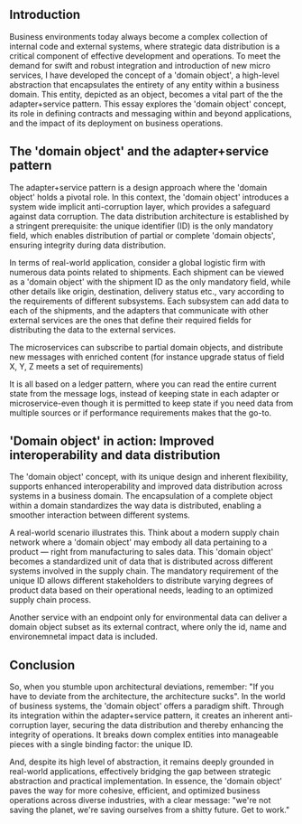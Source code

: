 ## Introduction

Business environments today always become a complex collection of internal code and external systems, where strategic data distribution is a critical component of effective development and operations. To meet the demand for swift and robust integration and introduction of new micro services,  I have developed the concept of a 'domain object', a high-level abstraction that encapsulates the entirety of any entity within a business domain. This entity, depicted as an object, becomes a vital part of the the adapter+service pattern. This essay explores the 'domain object' concept, its role in defining contracts and messaging within and beyond applications, and the impact of its deployment on business operations.

## The 'domain object' and the adapter+service pattern

The adapter+service pattern is a design approach where the 'domain object' holds a pivotal role. In this context, the 'domain object' introduces a system wide implicit anti-corruption layer, which provides a safeguard against data corruption. The data distribution architecture is established by a stringent prerequisite: the unique identifier (ID) is the only mandatory field, which enables distribution of partial or complete 'domain objects', ensuring integrity during data distribution.

In terms of real-world application, consider a global logistic firm with numerous data points related to shipments. Each shipment can be viewed as a 'domain object' with the shipment ID as the only mandatory field, while other details like origin, destination, delivery status etc., vary according to the requirements of different subsystems. Each subsystem can add data to each of the shipments, and the adapters that communicate with other external services are the ones that define their required fields for distributing the data to the external services. 

The microservices can subscribe to partial domain objects, and distribute new messages with enriched content (for instance upgrade status of field X, Y, Z meets a set of requirements)

It is all based on a ledger pattern, where you can read the entire current state from the message logs, instead of keeping state in each adapter or microservice-even though it is permitted to keep state if you need data from multiple sources or if performance requirements makes that the go-to.

## 'Domain object' in action: Improved interoperability and data distribution

The 'domain object' concept, with its unique design and inherent flexibility, supports enhanced interoperability and improved data distribution across systems in a business domain. The encapsulation of a complete object within a domain standardizes the way data is distributed, enabling a smoother interaction between different systems.

A real-world scenario illustrates this. Think about a modern supply chain network where a 'domain object' may embody all data pertaining to a product — right from manufacturing to sales data. This 'domain object' becomes a standardized unit of data that is distributed across different systems involved in the supply chain. The mandatory requirement of the unique ID allows different stakeholders to distribute varying degrees of product data based on their operational needs, leading to an optimized supply chain process.

Another service with an endpoint only for environmental data can deliver a domain object subset as its external contract, where only the id, name and environemnetal impact data is included. 

## Conclusion

So, when you stumble upon architectural deviations, remember: "If you have to deviate from the architecture, the architecture sucks". In the world of business systems, the 'domain object' offers a paradigm shift. Through its integration within the adapter+service pattern, it creates an inherent anti-corruption layer, securing the data distribution and thereby enhancing the integrity of operations. It breaks down complex entities into manageable pieces with a single binding factor: the unique ID.

And, despite its high level of abstraction, it remains deeply grounded in real-world applications, effectively bridging the gap between strategic abstraction and practical implementation. In essence, the 'domain object' paves the way for more cohesive, efficient, and optimized business operations across diverse industries, with a clear message: "we're not saving the planet, we're saving ourselves from a shitty future. Get to work."
